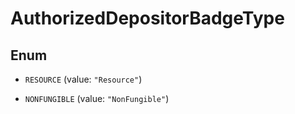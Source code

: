 

# AuthorizedDepositorBadgeType

## Enum


* `RESOURCE` (value: `"Resource"`)

* `NONFUNGIBLE` (value: `"NonFungible"`)




